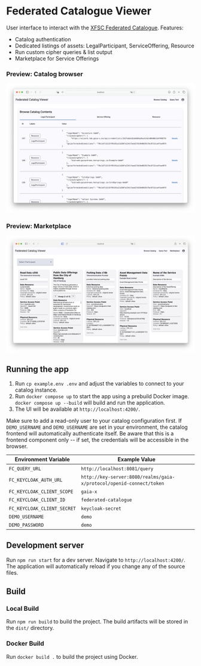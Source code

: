 # Federated Catalogue Viewer

User interface to interact with the [XFSC Federated Catalogue](https://gitlab.eclipse.org/eclipse/xfsc/cat/fc-service). Features:

-   Catalog authentication
-   Dedicated listings of assets: LegalParticipant, ServiceOffering, Resource
-   Run custom cipher queries & list output
-   Marketplace for Service Offerings

### Preview: Catalog browser

![Federated-Catalogue-Viewer](./preview.png)

### Preview: Marketplace

![Federated-Catalogue-Viewer](./marketplace.png)

## Running the app

1. Run `cp example.env .env` and adjust the variables to connect to your catalog instance.
2. Run `docker compose up` to start the app using a prebuild Docker image. `docker compose up --build` will build and run the application.
3. The UI will be available at `http://localhost:4200/`.

Make sure to add a read-only user to your catalog configuration first. If `DEMO_USERNAME` and `DEMO_USERNAME` are set in your environment, the catalog frontend will automatically authenticate itself. Be aware that this is a frontend component only -- if set, the credentials will be accessible in the browser.

| Environment Variable        | Example Value                                                        |
| --------------------------- | -------------------------------------------------------------------- |
| `FC_QUERY_URL`              | `http://localhost:8081/query`                                        |
| `FC_KEYCLOAK_AUTH_URL`      | `http://key-server:8080/realms/gaia-x/protocol/openid-connect/token` |
| `FC_KEYCLOAK_CLIENT_SCOPE`  | `gaia-x`                                                             |
| `FC_KEYCLOAK_CLIENT_ID`     | `federated-catalogue`                                                |
| `FC_KEYCLOAK_CLIENT_SECRET` | `keycloak-secret`                                                    |
| `DEMO_USERNAME`             | `demo`                                                               |
| `DEMO_PASSWORD`             | `demo`                                                               |

## Development server

Run `npm run start` for a dev server. Navigate to `http://localhost:4200/`. The application will automatically reload if you change any of the source files.

## Build

### Local Build

Run `npm run build` to build the project. The build artifacts will be stored in the `dist/` directory.

### Docker Build

Run `docker build .` to build the project using Docker.
